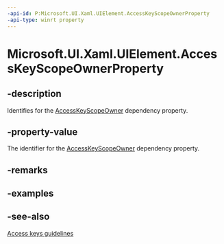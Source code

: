 ```yaml
---
-api-id: P:Microsoft.UI.Xaml.UIElement.AccessKeyScopeOwnerProperty
-api-type: winrt property
---
```


<!-- Property syntax
public Microsoft.UI.Xaml.DependencyProperty AccessKeyScopeOwnerProperty { get; }
-->

# Microsoft.UI.Xaml.UIElement.AccessKeyScopeOwnerProperty

## -description

Identifies for the [AccessKeyScopeOwner](uielement_accesskeyscopeowner.md) dependency property.

## -property-value

The identifier for the [AccessKeyScopeOwner](uielement_accesskeyscopeowner.md) dependency property.

## -remarks

## -examples

## -see-also

[Access keys guidelines](/windows/apps/design/input/access-keys)

